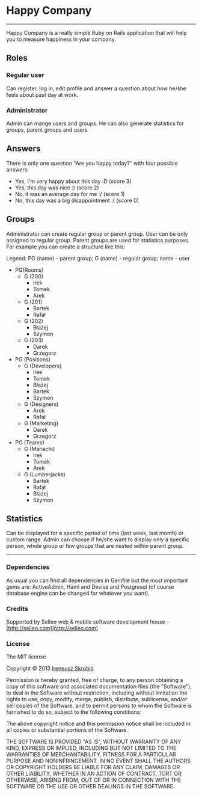 # Happy Company

---

Happy Company is a really simple Ruby on Rails application that will help you to measure happiness in your company.

## Roles

### Regular user

Can register, log in, edit profile and answer a question about how he/she feels about past day at work.

### Administrator

Admin can mange users and groups. He can also generate statistics for groups, parent groups and users

## Answers

There is only one question "Are you happy today?" with four possible answers:
- Yes, I'm very happy about this day :D (score 3)
- Yes, this day was nice :) (score 2)
- No, it was an average day for me :/ (score 1)
- No, this day was a big disappointment :( (score 0)

## Groups

Administrator can create regular group or parent group. User can be only assigned to regular group. Parent groups are used for statistics purposes. For example you can create a structure like this:

Legend: PG (name) - parent group; G (name) - regular group; name - user

- PG(Rooms)
    - G (200)
        - Irek
        - Tomek
        - Arek
    - G (201)
        - Bartek
        - Rafał
    - G (202)
        - Błażej
        - Szymon
    - G (203)
        - Darek
        - Grzegorz
- PG (Positions)
    - G (Developers)
        - Irek
        - Tomek
        - Błażej
        - Bartek
        - Szymon
    - G (Designers)
        - Arek
        - Rafał
    - G (Marketing)
        - Darek
        - Grzegorz
- PG (Teams)
    - G (Mariachi)
        - Irek
        - Tomek
        - Arek
    - G (Lumberjacks)
        - Bartek
        - Rafał
        - Błażej
        - Szymon

## Statistics

Can be displayed for a specific period of time (last week, last month) or custom range. Admin can choose if he/she want to display only a specific person, whole group or few groups that are nested within parent group.

---

### Dependencies

As usual you can find all dependencies in Gemfile but the most important gems are: ActiveAdmin, Haml and Devise and Postgresql (of course database engine can be changed for whatever you want).

### Credits

Supported by Selleo web &amp; mobile software development house - [http://selleo.com](http://selleo.com)

### License

The MIT license

Copyright &copy; 2013 [Ireneusz Skrobiś](https://twitter.com/ireneuszskrobis)

Permission is hereby granted, free of charge, to any person obtaining a copy of this software and associated documentation files (the "Software"), to deal in the Software without restriction, including without limitation the rights to use, copy, modify, merge, publish, distribute, sublicense, and/or sell copies of the Software, and to permit persons to whom the Software is furnished to do so, subject to the following conditions:

The above copyright notice and this permission notice shall be included in all copies or substantial portions of the Software.

THE SOFTWARE IS PROVIDED "AS IS", WITHOUT WARRANTY OF ANY KIND, EXPRESS OR IMPLIED, INCLUDING BUT NOT LIMITED TO THE WARRANTIES OF MERCHANTABILITY, FITNESS FOR A PARTICULAR PURPOSE AND NONINFRINGEMENT. IN NO EVENT SHALL THE AUTHORS OR COPYRIGHT HOLDERS BE LIABLE FOR ANY CLAIM, DAMAGES OR OTHER LIABILITY, WHETHER IN AN ACTION OF CONTRACT, TORT OR OTHERWISE, ARISING FROM, OUT OF OR IN CONNECTION WITH THE SOFTWARE OR THE USE OR OTHER DEALINGS IN THE SOFTWARE.